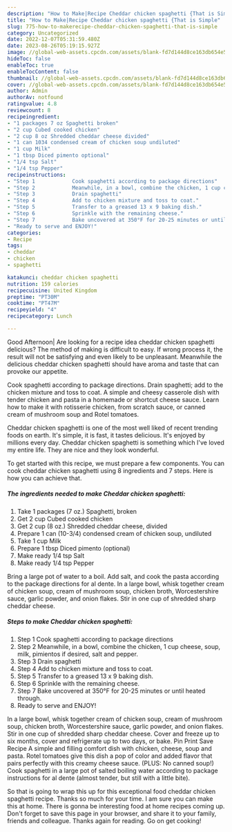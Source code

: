 ```yaml
---
description: "How to Make|Recipe Cheddar chicken spaghetti {That is Simple"
title: "How to Make|Recipe Cheddar chicken spaghetti {That is Simple"
slug: 775-how-to-makerecipe-cheddar-chicken-spaghetti-that-is-simple
category: Uncategorized
date: 2022-12-07T05:31:59.480Z
date: 2023-08-26T05:19:15.927Z
image: //global-web-assets.cpcdn.com/assets/blank-fd7d144d8ce163db654e5a02c40b08a2775adb7897d16e4062681dc7e1b2800f.png
hideToc: false
enableToc: true
enableTocContent: false
thumbnail: //global-web-assets.cpcdn.com/assets/blank-fd7d144d8ce163db654e5a02c40b08a2775adb7897d16e4062681dc7e1b2800f.png
cover: //global-web-assets.cpcdn.com/assets/blank-fd7d144d8ce163db654e5a02c40b08a2775adb7897d16e4062681dc7e1b2800f.png
author: Admin
authorAv: notfound
ratingvalue: 4.8
reviewcount: 8
recipeingredient:
- "1 packages 7 oz Spaghetti broken"
- "2 cup Cubed cooked chicken"
- "2 cup 8 oz Shredded cheddar cheese divided"
- "1 can 1034 condensed cream of chicken soup undiluted"
- "1 cup Milk"
- "1 tbsp Diced pimento optional"
- "1/4 tsp Salt"
- "1/4 tsp Pepper"
recipeinstructions:
- "Step 1            Cook spaghetti according to package directions"
- "Step 2            Meanwhile, in a bowl, combine the chicken, 1 cup cheese, soup, milk, pimientos if desired, salt and pepper."
- "Step 3            Drain spaghetti"
- "Step 4            Add to chicken mixture and toss to coat."
- "Step 5            Transfer to a greased 13 x 9 baking dish."
- "Step 6            Sprinkle with the remaining cheese."
- "Step 7            Bake uncovered at 350°F for 20-25 minutes or until heated through."
- "Ready to serve and ENJOY!"
categories:
- Recipe
tags:
- cheddar
- chicken
- spaghetti

katakunci: cheddar chicken spaghetti 
nutrition: 159 calories
recipecuisine: United Kingdom
preptime: "PT30M"
cooktime: "PT47M"
recipeyield: "4"
recipecategory: Lunch

---
```



Good Afternoon| Are looking for a recipe idea cheddar chicken spaghetti delicious? The method of making is difficult to easy. If wrong process it, the result will not be satisfying and even likely to be unpleasant. Meanwhile the delicious cheddar chicken spaghetti should have aroma and taste that can provoke our appetite.





Cook spaghetti according to package directions. Drain spaghetti; add to the chicken mixture and toss to coat. A simple and cheesy casserole dish with tender chicken and pasta in a homemade or shortcut cheese sauce. Learn how to make it with rotisserie chicken, from scratch sauce, or canned cream of mushroom soup and Rotel tomatoes.

Cheddar chicken spaghetti is one of the most well liked of recent trending foods on earth. It's simple, it is fast, it tastes delicious. It's enjoyed by millions every day. Cheddar chicken spaghetti is something which I've loved my entire life. They are nice and they look wonderful.


To get started with this recipe, we must prepare a few components. You can cook cheddar chicken spaghetti using 8 ingredients and 7 steps. Here is how you can achieve that.

<!--inarticleads1-->

##### The ingredients needed to make Cheddar chicken spaghetti:

1. Take 1 packages (7 oz.) Spaghetti, broken
1. Get 2 cup Cubed cooked chicken
1. Get 2 cup (8 oz.) Shredded cheddar cheese, divided
1. Prepare 1 can (10-3/4) condensed cream of chicken soup, undiluted
1. Take 1 cup Milk
1. Prepare 1 tbsp Diced pimento (optional)
1. Make ready 1/4 tsp Salt
1. Make ready 1/4 tsp Pepper


Bring a large pot of water to a boil. Add salt, and cook the pasta according to the package directions for al dente. In a large bowl, whisk together cream of chicken soup, cream of mushroom soup, chicken broth, Worcestershire sauce, garlic powder, and onion flakes. Stir in one cup of shredded sharp cheddar cheese. 

<!--inarticleads2-->

##### Steps to make Cheddar chicken spaghetti:

1. Step 1            Cook spaghetti according to package directions
1. Step 2            Meanwhile, in a bowl, combine the chicken, 1 cup cheese, soup, milk, pimientos if desired, salt and pepper.
1. Step 3            Drain spaghetti
1. Step 4            Add to chicken mixture and toss to coat.
1. Step 5            Transfer to a greased 13 x 9 baking dish.
1. Step 6            Sprinkle with the remaining cheese.
1. Step 7            Bake uncovered at 350°F for 20-25 minutes or until heated through.
1. Ready to serve and ENJOY!

In a large bowl, whisk together cream of chicken soup, cream of mushroom soup, chicken broth, Worcestershire sauce, garlic powder, and onion flakes. Stir in one cup of shredded sharp cheddar cheese. Cover and freeze up to six months, cover and refrigerate up to two days, or bake. Pin Print Save Recipe A simple and filling comfort dish with chicken, cheese, soup and pasta. Rotel tomatoes give this dish a pop of color and added flavor that pairs perfectly with this creamy cheese sauce. (PLUS: No canned soup!) Cook spaghetti in a large pot of salted boiling water according to package instructions for al dente (almost tender, but still with a little bite). 

So that is going to wrap this up for this exceptional food cheddar chicken spaghetti recipe. Thanks so much for your time. I am sure you can make this at home. There is gonna be interesting food at home recipes coming up. Don't forget to save this page in your browser, and share it to your family, friends and colleague. Thanks again for reading. Go on get cooking!
